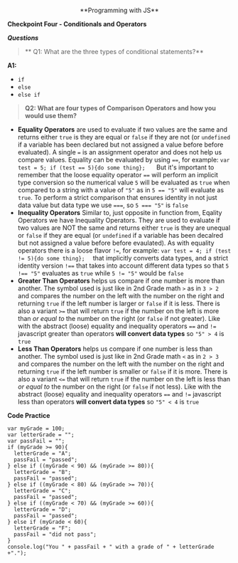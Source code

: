 <p style="text-align: center">**Programming with JS**<br>

**Checkpoint Four - Conditionals and Operators**</p>

**_Questions_**
> ** Q1:  What are the three types of conditional statements?**

**A1:**
* `if`
* `else`
* `else if`

> **Q2:  What are four types of Comparison Operators and how you would use them?**

* **Equality Operators** are used to evaluate if two values are the same and returns either `true` is they are equal or `false` if they are not (or `undefined` if a variable has been declared but not assigned a value before before evaluated).  A single `=` is an assignment operator and does not help us compare values.  Equality can be evaluated by using `==`, for example: ```var test = 5; if (test == 5){do some thing};   ``` But it's important to remember that the loose equality operator `==` will perform an implicit type conversion so the numerical value `5` will be evaluated as `true` when compared to a string with a value of `"5"` as in `5 == "5"` will evaluate as `true`.  To perform a strict comparison that ensures identity in not just data value but data type we use `===`, so `5 === "5"` is `false`
* **Inequality Operators** Similar to, just opposite in function from, Eqality Operators we have Inequality Operators.  They are used to evaluate if two values are NOT the same and returns either `true` is they are unequal or `false` if they are equal (or `undefined` if a variable has been decalred but not assigned a value before before evaulated). As with equality operators there is a loose flavor `!=`, for example: ```var test = 4; if (test != 5){do some thing};  ``` that implicitly converts data types, and a strict identity version `!==` that takes into account different data types so that `5 !== "5"` evaluates as `true` while `5 != "5"` would be `false`
* **Greater Than Operators** helps us compare if one number is more than another.  The symbol used is just like in 2nd Grade math `>` as in `3 > 2` and compares the number on the left with the number on the right and returning `true` if the left number is larger or `false` if it is less.  There is also a variant `>=` that will return `true` if the number on the left is more than _or equal to_ the number on the right (or `false` if not greater). Like with the abstract (loose) equality and inequality operators `==` and `!=` javascript greater than operators **will convert data types** so `"5" > 4` is `true`
*  **Less Than Operators** helps us compare if one number is less than another.  The symbol used is just like in 2nd Grade math `<` as in `2 > 3` and compares the number on the left with the number on the right and returning `true` if the left number is smaller or `false` if it is more.  There is also a variant `<=` that will return `true` if the number on the left is less than _or equal to_ the number on the right (or `false` if not less). Like with the abstract (loose) equality and inequality operators `==` and `!=` javascript less than operators **will convert data types** so `"5" < 4` is `true`

**Code Practice**

```
var myGrade = 100;
var letterGrade = "";
var passFail = "";
if (myGrade >= 90){
  letterGrade = "A";
  passFail = "passed";
} else if ((myGrade < 90) && (myGrade >= 80)){
  letterGrade = "B";
  passFail = "passed";
} else if ((myGrade < 80) && (myGrade >= 70)){
  letterGrade = "C";
  passFail = "passed";
} else if ((myGrade < 70) && (myGrade >= 60)){
  letterGrade = "D";
  passFail = "passed";
} else if (myGrade < 60){
  letterGrade = "F";
  passFail = "did not pass";
}
console.log("You " + passFail + " with a grade of " + letterGrade +".");
```

